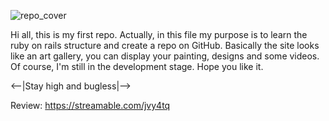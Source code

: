 ![repo_cover](https://user-images.githubusercontent.com/92033807/215205758-daa22277-9b74-4d06-9080-69f069f7adae.jpg)

Hi all,
this is my first repo. Actually, in this file my purpose is to learn the ruby on rails structure and create a repo on GitHub. Basically the site looks like an art gallery, you can display your painting, designs and some videos. Of course, I'm still in the development stage. 
Hope you like it.

<--|Stay high and bugless|-->

Review: https://streamable.com/jvy4tq
